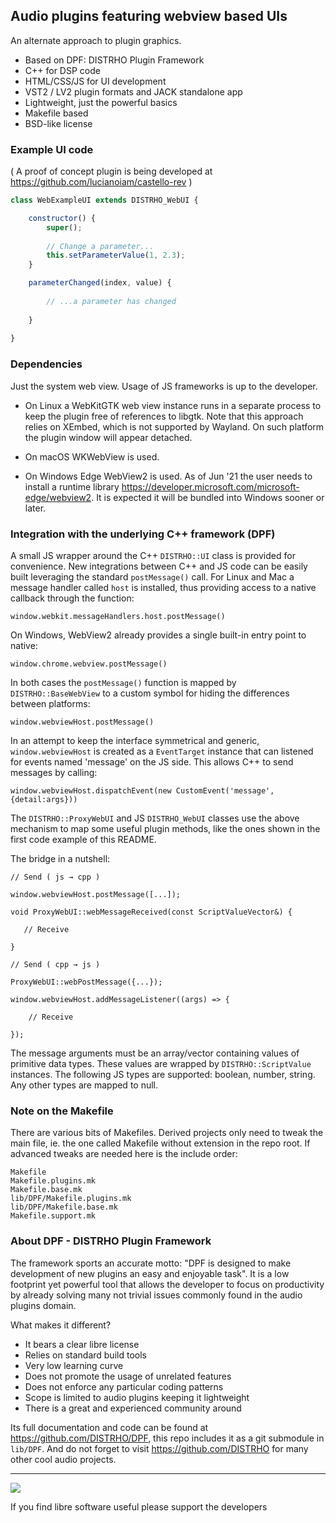 Audio plugins featuring webview based UIs
-----------------------------------------

An alternate approach to plugin graphics.

* Based on DPF: DISTRHO Plugin Framework
* C++ for DSP code
* HTML/CSS/JS for UI development
* VST2 / LV2 plugin formats and JACK standalone app
* Lightweight, just the powerful basics
* Makefile based
* BSD-like license

### Example UI code

( A proof of concept plugin is being developed at https://github.com/lucianoiam/castello-rev )

```JavaScript
class WebExampleUI extends DISTRHO_WebUI {

    constructor() {
    	super();
    
        // Change a parameter...
        this.setParameterValue(1, 2.3);
    }

    parameterChanged(index, value) {
    
        // ...a parameter has changed
        
    }
    
}
```

### Dependencies

Just the system web view. Usage of JS frameworks is up to the developer.

- On Linux a WebKitGTK web view instance runs in a separate process to keep the
plugin free of references to libgtk. Note that this approach relies on XEmbed,
which is not supported by Wayland. On such platform the plugin window will
appear detached.

- On macOS WKWebView is used.

- On Windows Edge WebView2 is used. As of Jun '21 the user needs to install a
runtime library https://developer.microsoft.com/microsoft-edge/webview2. It is
expected it will be bundled into Windows sooner or later.

### Integration with the underlying C++ framework (DPF)

A small JS wrapper around the C++ `DISTRHO::UI` class is provided for convenience.
New integrations between C++ and JS code can be easily built leveraging the
standard `postMessage()` call. For Linux and Mac a message handler called `host`
is installed, thus providing access to a native callback through the function:

`window.webkit.messageHandlers.host.postMessage()`

On Windows, WebView2 already provides a single built-in entry point to native:

`window.chrome.webview.postMessage()`

In both cases the `postMessage()` function is mapped by `DISTRHO::BaseWebView`
to a custom symbol for hiding the differences between platforms:

`window.webviewHost.postMessage()`

In an attempt to keep the interface symmetrical and generic, `window.webviewHost`
is created as a `EventTarget` instance that can listened for events named
'message' on the JS side. This allows C++ to send messages by calling:

`window.webviewHost.dispatchEvent(new CustomEvent('message',{detail:args}))`

The `DISTRHO::ProxyWebUI` and JS `DISTRHO_WebUI` classes use the above mechanism
to map some useful plugin methods, like the ones shown in the first code example
of this README.

The bridge in a nutshell:

```
// Send ( js → cpp )

window.webviewHost.postMessage([...]);

void ProxyWebUI::webMessageReceived(const ScriptValueVector&) {

   // Receive

}

// Send ( cpp → js )

ProxyWebUI::webPostMessage({...});

window.webviewHost.addMessageListener((args) => {
    
    // Receive

});
```

The message arguments must be an array/vector containing values of primitive
data types. These values are wrapped by `DISTRHO::ScriptValue` instances. The
following JS types are supported: boolean, number, string. Any other types are
mapped to null.

### Note on the Makefile

There are various bits of Makefiles. Derived projects only need to tweak the
main file, ie. the one called Makefile without extension in the repo root.
If advanced tweaks are needed here is the include order:

```
Makefile
Makefile.plugins.mk
Makefile.base.mk
lib/DPF/Makefile.plugins.mk
lib/DPF/Makefile.base.mk
Makefile.support.mk
```

### About DPF - DISTRHO Plugin Framework

The framework sports an accurate motto: "DPF is designed to make development of
new plugins an easy and enjoyable task". It is a low footprint yet powerful tool
that allows the developer to focus on productivity by already solving many not
trivial issues commonly found in the audio plugins domain.

What makes it different?

- It bears a clear libre license
- Relies on standard build tools
- Very low learning curve
- Does not promote the usage of unrelated features
- Does not enforce any particular coding patterns
- Scope is limited to audio plugins keeping it lightweight
- There is a great and experienced community around

Its full documentation and code can be found at https://github.com/DISTRHO/DPF,
this repo includes it as a git submodule in `lib/DPF`. And do not forget to
visit https://github.com/DISTRHO for many other cool audio projects.

****

![](https://user-images.githubusercontent.com/930494/121346399-595adf80-c926-11eb-9131-3269de4398b7.png)

If you find libre software useful please support the developers
